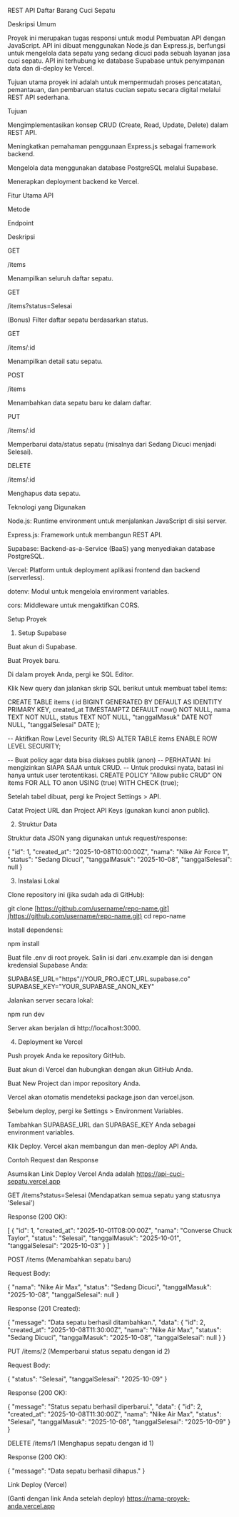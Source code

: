 REST API Daftar Barang Cuci Sepatu

Deskripsi Umum

Proyek ini merupakan tugas responsi untuk modul Pembuatan API dengan JavaScript. API ini dibuat menggunakan Node.js dan Express.js, berfungsi untuk mengelola data sepatu yang sedang dicuci pada sebuah layanan jasa cuci sepatu. API ini terhubung ke database Supabase untuk penyimpanan data dan di-deploy ke Vercel.

Tujuan utama proyek ini adalah untuk mempermudah proses pencatatan, pemantauan, dan pembaruan status cucian sepatu secara digital melalui REST API sederhana.

Tujuan

Mengimplementasikan konsep CRUD (Create, Read, Update, Delete) dalam REST API.

Meningkatkan pemahaman penggunaan Express.js sebagai framework backend.

Mengelola data menggunakan database PostgreSQL melalui Supabase.

Menerapkan deployment backend ke Vercel.

Fitur Utama API

Metode

Endpoint

Deskripsi

GET

/items

Menampilkan seluruh daftar sepatu.

GET

/items?status=Selesai

(Bonus) Filter daftar sepatu berdasarkan status.

GET

/items/:id

Menampilkan detail satu sepatu.

POST

/items

Menambahkan data sepatu baru ke dalam daftar.

PUT

/items/:id

Memperbarui data/status sepatu (misalnya dari Sedang Dicuci menjadi Selesai).

DELETE

/items/:id

Menghapus data sepatu.

Teknologi yang Digunakan

Node.js: Runtime environment untuk menjalankan JavaScript di sisi server.

Express.js: Framework untuk membangun REST API.

Supabase: Backend-as-a-Service (BaaS) yang menyediakan database PostgreSQL.

Vercel: Platform untuk deployment aplikasi frontend dan backend (serverless).

dotenv: Modul untuk mengelola environment variables.

cors: Middleware untuk mengaktifkan CORS.

Setup Proyek

1. Setup Supabase

Buat akun di Supabase.

Buat Proyek baru.

Di dalam proyek Anda, pergi ke SQL Editor.

Klik New query dan jalankan skrip SQL berikut untuk membuat tabel items:

CREATE TABLE items (
  id BIGINT GENERATED BY DEFAULT AS IDENTITY PRIMARY KEY,
  created_at TIMESTAMPTZ DEFAULT now() NOT NULL,
  nama TEXT NOT NULL,
  status TEXT NOT NULL,
  "tanggalMasuk" DATE NOT NULL,
  "tanggalSelesai" DATE
);

-- Aktifkan Row Level Security (RLS)
ALTER TABLE items ENABLE ROW LEVEL SECURITY;

-- Buat policy agar data bisa diakses publik (anon)
-- PERHATIAN: Ini mengizinkan SIAPA SAJA untuk CRUD.
-- Untuk produksi nyata, batasi ini hanya untuk user terotentikasi.
CREATE POLICY "Allow public CRUD"
ON items
FOR ALL
TO anon
USING (true)
WITH CHECK (true);


Setelah tabel dibuat, pergi ke Project Settings > API.

Catat Project URL dan Project API Keys (gunakan kunci anon public).

2. Struktur Data

Struktur data JSON yang digunakan untuk request/response:

{
  "id": 1,
  "created_at": "2025-10-08T10:00:00Z",
  "nama": "Nike Air Force 1",
  "status": "Sedang Dicuci",
  "tanggalMasuk": "2025-10-08",
  "tanggalSelesai": null
}


3. Instalasi Lokal

Clone repository ini (jika sudah ada di GitHub):

git clone [https://github.com/username/repo-name.git](https://github.com/username/repo-name.git)
cd repo-name


Install dependensi:

npm install


Buat file .env di root proyek. Salin isi dari .env.example dan isi dengan kredensial Supabase Anda:

SUPABASE_URL="https"//YOUR_PROJECT_URL.supabase.co"
SUPABASE_KEY="YOUR_SUPABASE_ANON_KEY"


Jalankan server secara lokal:

npm run dev


Server akan berjalan di http://localhost:3000.

4. Deployment ke Vercel

Push proyek Anda ke repository GitHub.

Buat akun di Vercel dan hubungkan dengan akun GitHub Anda.

Buat New Project dan impor repository Anda.

Vercel akan otomatis mendeteksi package.json dan vercel.json.

Sebelum deploy, pergi ke Settings > Environment Variables.

Tambahkan SUPABASE_URL dan SUPABASE_KEY Anda sebagai environment variables.

Klik Deploy. Vercel akan membangun dan men-deploy API Anda.

Contoh Request dan Response

Asumsikan Link Deploy Vercel Anda adalah https://api-cuci-sepatu.vercel.app

GET /items?status=Selesai
(Mendapatkan semua sepatu yang statusnya 'Selesai')

Response (200 OK):

[
  {
    "id": 1,
    "created_at": "2025-10-01T08:00:00Z",
    "nama": "Converse Chuck Taylor",
    "status": "Selesai",
    "tanggalMasuk": "2025-10-01",
    "tanggalSelesai": "2025-10-03"
  }
]


POST /items
(Menambahkan sepatu baru)

Request Body:

{
  "nama": "Nike Air Max",
  "status": "Sedang Dicuci",
  "tanggalMasuk": "2025-10-08",
  "tanggalSelesai": null
}


Response (201 Created):

{
  "message": "Data sepatu berhasil ditambahkan.",
  "data": {
    "id": 2,
    "created_at": "2025-10-08T11:30:00Z",
    "nama": "Nike Air Max",
    "status": "Sedang Dicuci",
    "tanggalMasuk": "2025-10-08",
    "tanggalSelesai": null
  }
}


PUT /items/2
(Memperbarui status sepatu dengan id 2)

Request Body:

{
  "status": "Selesai",
  "tanggalSelesai": "2025-10-09"
}


Response (200 OK):

{
  "message": "Status sepatu berhasil diperbarui.",
  "data": {
    "id": 2,
    "created_at": "2025-10-08T11:30:00Z",
    "nama": "Nike Air Max",
    "status": "Selesai",
    "tanggalMasuk": "2025-10-08",
    "tanggalSelesai": "2025-10-09"
  }
}


DELETE /items/1
(Menghapus sepatu dengan id 1)

Response (200 OK):

{
  "message": "Data sepatu berhasil dihapus."
}


Link Deploy (Vercel)

(Ganti dengan link Anda setelah deploy)
https://nama-proyek-anda.vercel.app
